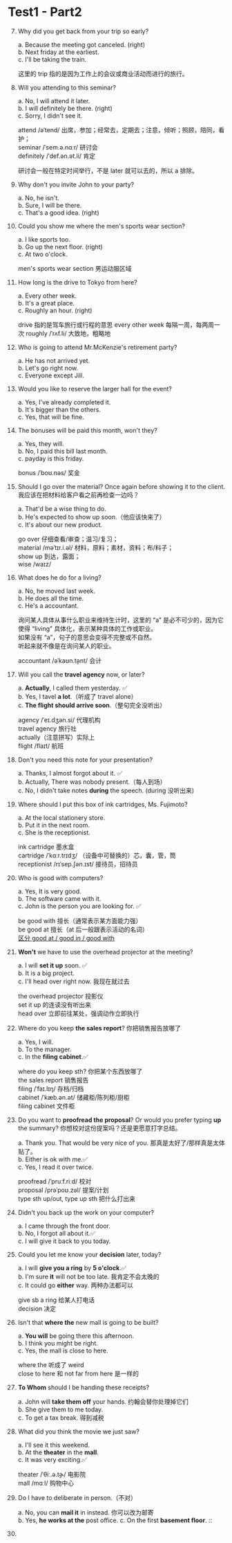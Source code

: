 # Test1 - Part2

7. Why did you get back from your trip so early?

   a. Because the meeting got canceled. (right)  
   b. Next friday at the earliest.  
   c. I'll be taking the train.

   这里的 trip 指的是因为工作上的会议或商业活动而进行的旅行。

8. Will you attending to this seminar?

   a. No, I will attend it later.  
   b. I will definitely be there. (right)  
   c. Sorry, I didn't see it.

   attend /əˈtend/ 出席，参加；经常去，定期去；注意，倾听；照顾，陪同，看护；  
   seminar /ˈsem.ə.nɑːr/ 研讨会  
   definitely /ˈdef.ən.ət.li/ 肯定

   研讨会一般在特定时间举行，不是 later 就可以去的，所以 a 排除。

9. Why don't you invite John to your party?

   a. No, he isn't.  
   b. Sure, I will be there.  
   c. That's a good idea. (right)

10. Could you show me where the men's sports wear section?

    a. I like sports too.  
    b. Go up the next floor. (right)  
    c. At two o'clock.

    men's sports wear section 男运动服区域

11. How long is the drive to Tokyo from here?

    a. Every other week.  
    b. It's a great place.  
    c. Roughly an hour. (right)

    drive 指的是驾车旅行或行程的意思
    every other week 每隔一周，每两周一次
    roughly /ˈrʌf.li/ 大致地，粗略地

12. Who is going to attend Mr.McKenzie's retirement party?

    a. He has not arrived yet.  
    b. Let's go right now.  
    c. Everyone except Jill.

13. Would you like to reserve the larger hall for the event?

    a. Yes, I've already completed it.  
    b. It's bigger than the others.  
    c. Yes, that will be fine.

14. The bonuses will be paid this month, won't they?

    a. Yes, they will.  
    b. No, I paid this bill last month.  
    c. payday is this friday.

    bonus /ˈboʊ.nəs/ 奖金

15. Should I go over the material? Once again before showing it to the client.  
    我应该在把材料给客户看之前再检查一边吗？

    a. That'd be a wise thing to do.  
    b. He's expected to show up soon.（他应该快来了）  
    c. It's about our new product.

    go over 仔细查看/审查；温习/复习；  
    material /məˈtɪr.i.əl/ 材料，原料；素材，资料；布/料子；  
    show up 到达，露面；  
    wise /waɪz/

16. What does he do for a living?

    a. No, he moved last week.  
    b. He does all the time.  
    c. He's a accountant.

    询问某人具体从事什么职业来维持生计时，这里的 “a” 是必不可少的，因为它使得 “living” 具体化，表示某种具体的工作或职业。  
    如果没有 “a”，句子的意思会变得不完整或不自然。  
    听起来就不像是在询问某人的职业。

    accountant /əˈkaʊn.t̬ənt/ 会计

17. Will you call the **travel agency** now, or later?

    a. **Actually**, I called them yesterday. :white_check_mark:  
    b. Yes, I tavel **a lot**.（听成了 travel alone）  
    c. **The flight should arrive soon**.（整句完全没听出）

    agency /ˈeɪ.dʒən.si/ 代理机构  
    travel agency 旅行社  
    actually（注意拼写）实际上  
    flight /flaɪt/ 航班

18. Don't you need this note for your presentation?

    a. Thanks, I almost forgot about it. :white_check_mark:  
    b. Actually, There was nobody present.（每人到场）  
    c. No, I didn't take notes **during** the speech. (during 没听出来)

19. Where should I put this box of ink cartridges, Ms. Fujimoto?

    a. At the local stationery store.  
    b. Put it in the next room.  
    c. She is the receptionist.

    ink cartridge 墨水盒  
    cartridge /ˈkɑːr.trɪdʒ/ （设备中可替换的）芯，囊，管，筒  
    receptionist /rɪˈsep.ʃən.ɪst/ 接待员，招待员

20. Who is good with computers?

    a. Yes, It is very good.  
    b. The software came with it.  
    c. John is the person you are looking for. :white_check_mark:

    be good with 擅长（通常表示某方面能力强）  
    be good at 擅长（at 后一般跟表示活动的名词）  
    [区分 good at / good in / good with](../../differences/good_at_in_with.md)

21. **Won't** we have to use the overhead projector at the meeting?

    a. I will **set it up** soon. :white_check_mark:  
    b. It is a big project.  
    c. I'll head over right now. 我现在就过去

    the overhead projector 投影仪  
    set it up 的连读没有听出来  
    head over 立即前往某处，强调动作立即执行

22. Where do you keep **the sales report**? 你把销售报告放哪了

    a. Yes, I will.  
    b. To the manager.  
    c. In the **filing cabinet**.:white_check_mark:

    where do you keep sth? 你把某个东西放哪了  
    the sales report 销售报告  
    filing /ˈfaɪ.lɪŋ/ 存档/归档  
    cabinet /ˈkæb.ən.ət/ 储藏柜/陈列柜/厨柜  
    filing cabinet 文件柜

23. Do you want to **proofread the proposal**? Or would you prefer typing **up** the summary? 你想校对这份提案吗？还是更愿意打字总结。

    a. Thank you. That would be very nice of you. 那真是太好了/那样真是太体贴了。  
    b. Either is ok with me.:white_check_mark:  
    c. Yes, I read it over twice.

    proofread /ˈpruːf.riːd/ 校对  
    proposal /prəˈpoʊ.zəl/ 提案/计划  
    type sth up/out, type up sth 把什么打出来

24. Didn't you back up the work on your computer?

    a. I came through the front door.  
    b. No, I forgot all about it.:white_check_mark:  
    c. I will give it back to you today.

25. Could you let me know your **decision** later, today?

    a. I will **give you a ring** by **5 o'clock**.:white_check_mark:  
    b. I'm sure **it** will not be too late. 我肯定不会太晚的  
    c. It could go **either** way. 两种办法都可以

    give sb a ring 给某人打电话  
    decision 决定

26. Isn't that **where the** new mall is going to be built?

    a. **You will** be going there this afternoon.  
    b. I think you might be right.  
    c. Yes, the mall is close to here.

    where the 听成了 weird  
    close to here 和 not far from here 是一样的

27. **To Whom** should I be handing these receipts?

    a. John will **take them off** your hands. 约翰会替你处理掉它们  
    b. She give them to me today.  
    c. To get a tax break. 得到减税

28. What did you think the movie we just saw?

    a. I'll see it this weekend.  
    b. At the **theater** in the **mall**.  
    c. It was very exciting.:white_check_mark:

    theater /ˈθiː.ə.t̬ɚ/ 电影院  
    mall /mɑːl/ 购物中心

29. Do I have to deliberate in person.（不对）

    a. No, you can **mail it** in instead. 你可以改为邮寄  
    b. Yes, **he works at the** post office.
    c. On the first **basement floor**. ::


30. 
